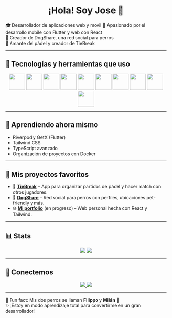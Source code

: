 <h1 align="center">¡Hola! Soy Jose 👋</h1>



🎓 Desarrollador de aplicaciones web y movil 
📱 Apasionado por el desarrollo mobile con Flutter y web con React   
🐶 Creador de DogShare, una red social para perros  
🎾 Amante del pádel y creador de TieBreak

---

## 🚀 Tecnologías y herramientas que uso

<p align="center">
  <img src="https://cdn.jsdelivr.net/gh/devicons/devicon/icons/flutter/flutter-original.svg" width="50" />
  <img src="https://cdn.jsdelivr.net/gh/devicons/devicon/icons/dart/dart-original.svg" width="50" />
  <img src="https://cdn.jsdelivr.net/gh/devicons/devicon/icons/react/react-original.svg" width="50" />
  <img src="https://cdn.jsdelivr.net/gh/devicons/devicon/icons/javascript/javascript-original.svg" width="50" />
  <img src="https://cdn.jsdelivr.net/gh/devicons/devicon/icons/typescript/typescript-original.svg" width="50" />
  <img src="https://cdn.jsdelivr.net/gh/devicons/devicon/icons/firebase/firebase-plain.svg" width="50" />
  <img src="https://cdn.jsdelivr.net/gh/devicons/devicon/icons/python/python-original.svg" width="50" />
  <img src="https://cdn.jsdelivr.net/gh/devicons/devicon/icons/docker/docker-original.svg" width="50" />
  <img src="https://cdn.jsdelivr.net/gh/devicons/devicon/icons/mysql/mysql-original.svg" width="50" />
  <img src="https://cdn.jsdelivr.net/gh/devicons/devicon/icons/git/git-original.svg" width="50" />
</p>

---

## 🧠 Aprendiendo ahora mismo

- Riverpod y GetX (Flutter)
- Tailwind CSS
- TypeScript avanzado
- Organización de proyectos con Docker

---

## 📱 Mis proyectos favoritos

- 🎾 [**TieBreak**](https://github.com/tu_usuario/tiebreak) – App para organizar partidos de pádel y hacer match con otros jugadores.
- 🐶 [**DogShare**](https://github.com/josebayondev/dogshare) – Red social para perros con perfiles, ubicaciones pet-friendly y más.
- 🌐 [**Mi portfolio**](https://github.com/tu_usuario/portfolio) (en progreso) – Web personal hecha con React y Tailwind.

---

## 📊 Stats

<p align="center">
  <img src="https://github-readme-stats.vercel.app/api?username=tu_usuario&show_icons=true&theme=tokyonight" />
  <img src="https://github-readme-stats.vercel.app/api/top-langs/?username=tu_usuario&layout=compact&theme=tokyonight" />
</p>

---

## 🤝 Conectemos

<p align="center">
  <a href="https://www.linkedin.com/in/tu-linkedin/">
    <img src="https://img.shields.io/badge/LinkedIn-blue?logo=linkedin&style=for-the-badge" />
  </a>
  <a href="mailto:tuemail@gmail.com">
    <img src="https://img.shields.io/badge/Email-red?logo=gmail&style=for-the-badge" />
  </a>
</p>

---

🧸 Fun fact: Mis dos perros se llaman **Filippo** y **Milán** 🐾  
✨ ¡Estoy en modo aprendizaje total para convertirme en un gran desarrollador!
